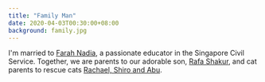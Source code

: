 ```yaml
---
title: "Family Man"
date: 2020-04-03T00:30:00+08:00
background: family.jpg
---
```


I'm married to [Farah Nadia](https://www.farahnadia.com), a passionate educator in the Singapore Civil Service. Together, we are parents to our adorable son, [Rafa Shakur](https://scontent.fsin3-1.fna.fbcdn.net/v/t1.0-9/82223829_10157542724132655_5083430279733837824_n.jpg?_nc_cat=105&_nc_sid=84a396&_nc_ohc=T1oa9bUVxbMAX8zmqnu&_nc_ht=scontent.fsin3-1.fna&oh=203b953c29d0ebe4b5fa85f69129b598&oe=5EAB72B3), and cat parents to rescue cats [Rachael, Shiro and Abu](https://www.instagram.com/abu_rachshiro).

